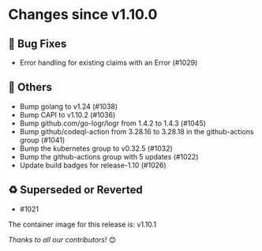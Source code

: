 <!-- markdownlint-disable no-inline-html line-length -->
# Changes since v1.10.0

## :bug: Bug Fixes

- Error handling for existing claims with an Error (#1029)

## :seedling: Others

- Bump golang to v1.24 (#1038)
- Bump CAPI to v1.10.2 (#1036)
- Bump github.com/go-logr/logr from 1.4.2 to 1.4.3 (#1045)
- Bump github/codeql-action from 3.28.16 to 3.28.18 in the github-actions group (#1041)
- Bump the kubernetes group to v0.32.5 (#1032)
- Bump the github-actions group with 5 updates (#1022)
- Update build badges for release-1.10 (#1026)

## :recycle: Superseded or Reverted

- #1021

The container image for this release is: v1.10.1

_Thanks to all our contributors!_ 😊
